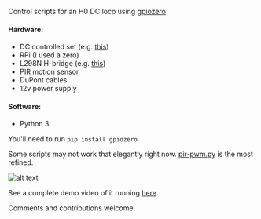 Control scripts for an H0 DC loco using [gpiozero](https://gpiozero.readthedocs.io/en/stable/api_output.html#motor)

#### Hardware:
- DC controlled set (e.g. [this](https://www.trix.de/en/products/details/article/21530/1851/?tx_torrpdb_pi1%5Bbacklink%5D=1851&tx_torrpdb_pi1%5Bpage%5D=1&tx_torrpdb_pi1%5Bperpage%5D=10&tx_torrpdb_pi1%5Bera%5D=&tx_torrpdb_pi1%5Bnewonly%5D=0&tx_torrpdb_pi1%5Bgaugechoice%5D=8&tx_torrpdb_pi1%5Bgroupchoice%5D=10&tx_torrpdb_pi1%5Bsubgroupchoice%5D=28&tx_torrpdb_pi1%5Bfilter%5D=1&tx_torrpdb_pi1%5Bpagesort%5D=artnrasc&tx_torrpdb_pi1%5BbrandId%5D=2&tx_torrpdb_pi1%5BnoPaging%5D=))
- RPi (I used a zero)
- L298N H-bridge (e.g. [this](https://www.amazon.com/Qunqi-Controller-Module-Stepper-Arduino/dp/B014KMHSW6?ref_=fsclp_pl_dp_1))
- [PIR motion sensor](https://wiki.dfrobot.com/PIR_Motion_Sensor_V1.0_SKU_SEN0171)
- DuPont cables
- 12v power supply

#### Software:
- Python 3

You'll need to run `pip install gpiozero`

Some scripts may not work that elegantly right now. [pir-pwm.py](https://github.com/mahtDFR/pytrain/blob/master/pir-pwm.py) is the most refined.

![alt text](https://github.com/mahtDFR/pytrain/blob/master/resources/demo.gif "Demo")

See a complete demo video of it running [here](resources/demo.mp4).

Comments and contributions welcome.
